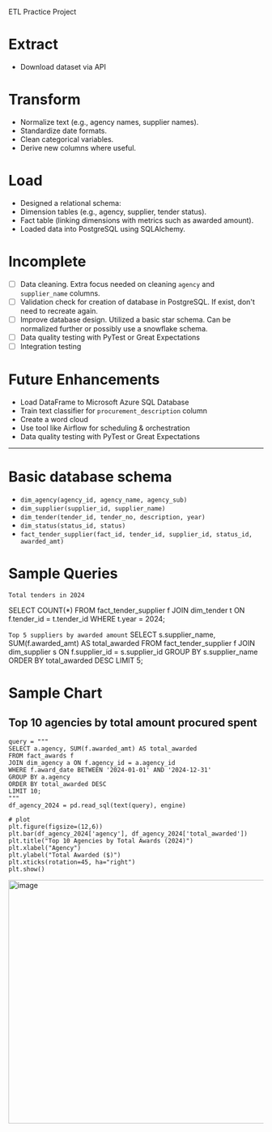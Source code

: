 ETL Practice Project

# Extract
- Download dataset via API

# Transform
- Normalize text (e.g., agency names, supplier names).
- Standardize date formats.
- Clean categorical variables.
- Derive new columns where useful.

# Load
- Designed a relational schema:
- Dimension tables (e.g., agency, supplier, tender status).
- Fact table (linking dimensions with metrics such as awarded amount).
- Loaded data into PostgreSQL using SQLAlchemy.

# Incomplete
- [ ] Data cleaning. Extra focus needed on cleaning `agency` and `supplier_name` columns. 
- [ ] Validation check for creation of database in PostgreSQL. If exist, don't need to recreate again.
- [ ] Improve database design. Utilized a basic star schema. Can be normalized further or possibly use a snowflake schema.
- [ ] Data quality testing with PyTest or Great Expectations
- [ ] Integration testing

# Future Enhancements
- Load DataFrame to Microsoft Azure SQL Database
- Train text classifier for `procurement_description` column
- Create a word cloud
- Use tool like Airflow for scheduling & orchestration
- Data quality testing with PyTest or Great Expectations

---

# Basic database schema

- `dim_agency(agency_id, agency_name, agency_sub)`  
- `dim_supplier(supplier_id, supplier_name)`  
- `dim_tender(tender_id, tender_no, description, year)`  
- `dim_status(status_id, status) ` 
- `fact_tender_supplier(fact_id, tender_id, supplier_id, status_id, awarded_amt)`

# Sample Queries

`Total tenders in 2024`

SELECT COUNT(*) 
FROM fact_tender_supplier f
JOIN dim_tender t ON f.tender_id = t.tender_id
WHERE t.year = 2024;

`Top 5 suppliers by awarded amount`
SELECT s.supplier_name, SUM(f.awarded_amt) AS total_awarded
FROM fact_tender_supplier f
JOIN dim_supplier s ON f.supplier_id = s.supplier_id
GROUP BY s.supplier_name
ORDER BY total_awarded DESC
LIMIT 5;

# Sample Chart
## Top 10 agencies by total amount procured spent
```
query = """
SELECT a.agency, SUM(f.awarded_amt) AS total_awarded
FROM fact_awards f
JOIN dim_agency a ON f.agency_id = a.agency_id
WHERE f.award_date BETWEEN '2024-01-01' AND '2024-12-31'
GROUP BY a.agency
ORDER BY total_awarded DESC
LIMIT 10;
"""
df_agency_2024 = pd.read_sql(text(query), engine)

# plot
plt.figure(figsize=(12,6))
plt.bar(df_agency_2024['agency'], df_agency_2024['total_awarded'])
plt.title("Top 10 Agencies by Total Awards (2024)")
plt.xlabel("Agency")
plt.ylabel("Total Awarded ($)")
plt.xticks(rotation=45, ha="right")
plt.show()
```

<img width="1097" height="481" alt="image" src="https://github.com/user-attachments/assets/f33bc0e1-df56-48f2-aa77-54375ce9f935" />


